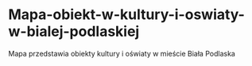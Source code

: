 # Mapa-obiekt-w-kultury-i-oswiaty-w-bialej-podlaskiej
Mapa przedstawia obiekty kultury i oświaty w mieście Biała Podlaska
